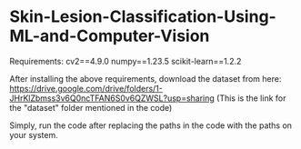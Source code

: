 # Skin-Lesion-Classification-Using-ML-and-Computer-Vision

Requirements:
cv2==4.9.0
numpy==1.23.5
scikit-learn==1.2.2

After installing the above requirements, download the dataset from here: https://drive.google.com/drive/folders/1-JHrKlZbmss3v6Q0ncTFAN6S0v6QZWSL?usp=sharing
(This is the link for the "dataset" folder mentioned in the code)

Simply, run the code after replacing the paths in the code with the paths on your system.
